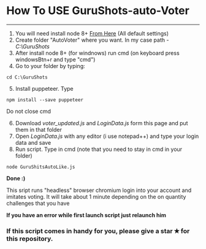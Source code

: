 # How To USE GuruShots-auto-Voter



----

1. You will need install node 8+ [From Here](https://nodejs.org/en/) (All default settings)
2. Create folder "AutoVoter" where you want. In my case path - *C:\GuruShots*
3. After install node 8+ (for windnows) run cmd (on keyboard press windowsBtn+r and type "cmd")
4. Go to your folder by typing:

 `cd C:\GuruShots`

5. Install puppeteer. Type 

 `npm install --save puppeteer`

 Do not close cmd

6. Download *voter_updated.js* and  *LoginData.js* form this page and put them in that folder
7. Open *LoginData.js* with any editor (i use notepad++) and type your login data and save
8. Run script. Type in cmd (note that you need to stay in cmd in your folder)

 `node GuruShitsAutoLike.js`

 **Done :)**

This sript runs "headless" browser chromium login into your account and imitates  voting. It will take about 1 minute depending on the on quantity challenges that you have

**If you have an error while first launch script just relaunch him**

### If this script comes in handy for you, please give a star ✭ for this repository.
